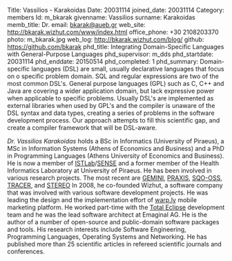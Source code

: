 Title: Vassilios - Karakoidas
Date: 20031114
joined_date: 20031114
Category: members 
Id: m_bkarak
givenname: Vassilios
surname: Karakoidas
memb_title: Dr.
email: bkarak@aueb.gr
web_site: http://bkarak.wizhut.com/www/index.html
office_phone: +30 2108203370
photo: m_bkarak.jpg
web_log: http://bkarak.wizhut.com/blog/
github: https://github.com/bkarak
phd_title: Integrating Domain-Specific Languages with General-Purpose Languages
phd_supervisor: m_dds
phd_startdate: 20031114
phd_enddate: 20150514
phd_completed: 1
phd_summary: Domain-specific languages (DSL) are small, usually declarative languages that focus on o specific problem domain. SQL and regular expressions are two of the most common DSL's. General purpose languages (GPL) such as C, C++ and Java are covering a wider application domain, but lack expressive power when applicable to specific problems. Usually DSL's are implemented as external libraries when used by GPL's and the compiler is unaware of the DSL syntax and data types, creating a series of problems in the software development process. Our approach attempts to fill this scientific gap, and create a compiler framework that will be DSL-aware.


_Dr. Vassilios Karakoidas_ holds a BSc in Informatics (University of Piraeus), a MSc in Information Systems (Athens of Economics and Business) and a PhD in Programming Languages (Athens University of Economics and Business). He is now a member of [ISTLab](http://istlab.dmst.aueb.gr/)/[SENSE](../groups/g_sense-details.html) and a former member of the Health Informatics Laboratory at University of Piraeus. He has been involved in various research projects. The most recent are [GEMINI](../projects/p_gemini.html), [PRAXIS](../projects/p_praxis.html), [SQO-OSS](../projects/p_sqo-oss.html), [TRACER](../projects/p_tracer.html), and [STEREO](../projects/p_stereo.html) In 2008, he co-founded Wizhut, a software company that was involved with various software development projects. He was leading the design and the implementation effort of [warp.ly](http://www.warp.ly/) mobile marketing platform. He worked part-time with the [Total Eclipse](http://www.totaleclipsegames.com/) development team and he was the lead software architect at Emaginal AG. He is the author of a number of open-source and public-domain software packages and tools. His research interests include Software Engineering, Programming Languages, Operating Systems and Networking. He has published more than 25 scientific articles in refereed scientific journals and conferences.